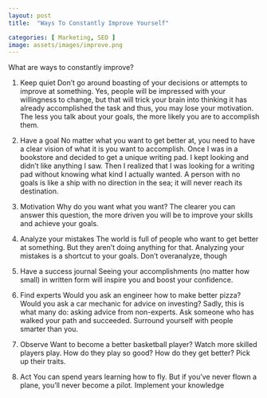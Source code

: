 ```yaml
---
layout: post
title:  "Ways To Constantly Improve Yourself"

categories: [ Marketing, SEO ]
image: assets/images/improve.png
---
```

What are ways to constantly improve?

1. Keep quiet
Don’t go around boasting of your decisions or attempts to improve at something. Yes, people will be impressed with your willingness to change, but that will trick your brain into thinking it has already accomplished the task and thus, you may lose your motivation.
The less you talk about your goals, the more likely you are to accomplish them.

2. Have a goal
No matter what you want to get better at, you need to have a clear vision of what it is you want to accomplish.
Once I was in a bookstore and decided to get a unique writing pad. I kept looking and didn’t like anything I saw. Then I realized that I was looking for a writing pad without knowing what kind I actually wanted.
A person with no goals is like a ship with no direction in the sea; it will never reach its destination.

3. Motivation
Why do you want what you want? The clearer you can answer this question, the more driven you will be to improve your skills and achieve your goals.

4. Analyze your mistakes
The world is full of people who want to get better at something. But they aren’t doing anything for that. Analyzing your mistakes is a shortcut to your goals. Don’t overanalyze, though

5. Have a success journal
Seeing your accomplishments (no matter how small) in written form will inspire you and boost your confidence.

6. Find experts
Would you ask an engineer how to make better pizza? Would you ask a car mechanic for advice on investing? Sadly, this is what many do: asking advice from non-experts.
Ask someone who has walked your path and succeeded. Surround yourself with people smarter than you.

7. Observe
Want to become a better basketball player? Watch more skilled players play. How do they play so good? How do they get better? Pick up their traits.

8. Act
You can spend years learning how to fly. But if you’ve never flown a plane, you’ll never become a pilot.
Implement your knowledge
